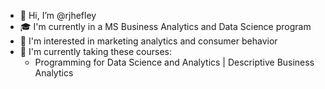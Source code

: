 - 👋 Hi, I’m @rjhefley
- 🎓 I'm currently in a MS Business Analytics and Data Science program
- 👀 I'm interested in marketing analytics and consumer behavior 
- 🌱 I'm currently taking these courses:
  - Programming for Data Science and Analytics | Descriptive Business Analytics


<!---
rjhefley/rjhefley is a ✨ special ✨ repository because its `README.md` (this file) appears on your GitHub profile.
You can click the Preview link to take a look at your changes.
--->
